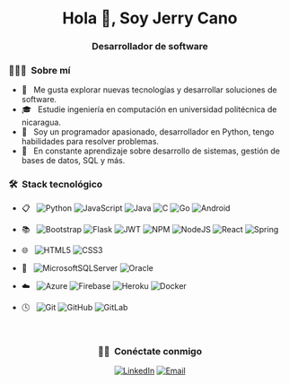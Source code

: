 <h1 align="center">Hola 👋, Soy Jerry Cano</h1>
<h3 align="center">Desarrollador de software</h3>

<h3> 👨🏻‍💻 &nbsp;Sobre mí </h3>

- 🤔 &nbsp; Me gusta explorar nuevas tecnologías y desarrollar soluciones de software.
- 🎓 &nbsp; Estudie ingeniería en computación en universidad politécnica de nicaragua.
- 💼 &nbsp; Soy un programador apasionado, desarrollador en Python, tengo habilidades para resolver problemas.
- 🌱 &nbsp; En constante aprendizaje sobre desarrollo de sistemas, gestión de bases de datos, SQL y más.

<h3> 🛠 &nbsp;Stack tecnológico </h3>

- 📋 &nbsp; 
  ![Python](https://img.shields.io/badge/python-3670A0?style=for-the-badge&logo=python&logoColor=ffdd54)
  ![JavaScript](https://img.shields.io/badge/javascript-%23323330.svg?style=for-the-badge&logo=javascript&logoColor=%23F7DF1E)
  ![Java](https://img.shields.io/badge/java-%23ED8B00.svg?style=for-the-badge&logo=java&logoColor=white)
  ![C](https://img.shields.io/badge/c-%2300599C.svg?style=for-the-badge&logo=c&logoColor=white)
  ![Go](https://img.shields.io/badge/go-%2300ADD8.svg?style=for-the-badge&logo=go&logoColor=white)
  ![Android](https://img.shields.io/badge/Android-3DDC84?style=for-the-badge&logo=android&logoColor=white)
  
- 📚 &nbsp;
  ![Bootstrap](https://img.shields.io/badge/bootstrap-%23563D7C.svg?style=for-the-badge&logo=bootstrap&logoColor=white)
  ![Flask](https://img.shields.io/badge/flask-%23000.svg?style=for-the-badge&logo=flask&logoColor=white)
  ![JWT](https://img.shields.io/badge/JWT-black?style=for-the-badge&logo=JSON%20web%20tokens)
  ![NPM](https://img.shields.io/badge/NPM-%23000000.svg?style=for-the-badge&logo=npm&logoColor=white)
  ![NodeJS](https://img.shields.io/badge/node.js-6DA55F?style=for-the-badge&logo=node.js&logoColor=white)
  ![React](https://img.shields.io/badge/react-%2320232a.svg?style=for-the-badge&logo=react&logoColor=%2361DAFB)
  ![Spring](https://img.shields.io/badge/spring-%236DB33F.svg?style=for-the-badge&logo=spring&logoColor=white)

- 🌐 &nbsp;
  ![HTML5](https://img.shields.io/badge/html5-%23E34F26.svg?style=for-the-badge&logo=html5&logoColor=white)
  ![CSS3](https://img.shields.io/badge/css3-%231572B6.svg?style=for-the-badge&logo=css3&logoColor=white)

  
- 💾 &nbsp;
  ![MicrosoftSQLServer](https://img.shields.io/badge/Microsoft%20SQL%20Sever-CC2927?style=for-the-badge&logo=microsoft%20sql%20server&logoColor=white)
  ![Oracle](https://img.shields.io/badge/Oracle-F80000?style=for-the-badge&logo=oracle&logoColor=white)
  
- ☁️ &nbsp;
  ![Azure](https://img.shields.io/badge/azure-%230072C6.svg?style=for-the-badge&logo=microsoftazure&logoColor=white)
  ![Firebase](https://img.shields.io/badge/firebase-%23039BE5.svg?style=for-the-badge&logo=firebase)
  ![Heroku](https://img.shields.io/badge/heroku-%23430098.svg?style=for-the-badge&logo=heroku&logoColor=white)
  ![Docker](https://img.shields.io/badge/docker-%230db7ed.svg?style=for-the-badge&logo=docker&logoColor=white)
  
- 🕓 &nbsp;
  ![Git](https://img.shields.io/badge/git-%23F05033.svg?style=for-the-badge&logo=git&logoColor=white)
  ![GitHub](https://img.shields.io/badge/github-%23121011.svg?style=for-the-badge&logo=github&logoColor=white)
  ![GitLab](https://img.shields.io/badge/gitlab-%23181717.svg?style=for-the-badge&logo=gitlab&logoColor=white)
  
<br/>

<h3 align="center"> 🤝🏻 &nbsp;Conéctate conmigo </h3>

<p align="center">
<a href="https://www.linkedin.com/in/jerry-eliezher-cano-garc%C3%ADa-93924710a/"><img alt="LinkedIn" src="https://img.shields.io/badge/LinkedIn-Jerry Eliezher Cano García-blue?style=flat-square&logo=linkedin"></a>
<a href="mailto:jerrycano37@gmailcom"><img alt="Email" src="https://img.shields.io/badge/Email-jerrycano37@gmail.com-blue?style=flat-square&logo=gmail"></a>
</p>
